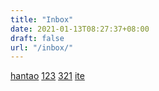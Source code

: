 ```yaml
---
title: "Inbox"
date: 2021-01-13T08:27:37+08:00
draft: false
url: "/inbox/"
---
```


[hantao](hantao)
[123](123.md)
[321](321)
[ite](ite)

